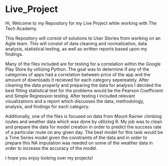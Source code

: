 # Live_Project

Hi, Welcome to my Repository for my Live Project while working with The Tech Academy.

This Repository will consist of solutions to User Stories from working on an Agile team. This will consist of data cleaning and normalization, data analysis, statistical testing, as well as written reports based upon my findings.

Many of the files included are for testing for a correlation within the Google Play Store by utilizing Python. The goal was to determine if any of the categories of apps had a correlation between price of the app and the amount of downloads it recieved for each category sepereately. After cleaning the data properly and preparing the data for analysis I decided the best fitting statistical test for the problems would be the Pearson Coefficient and Simple Regression testing. After testing I included relevant visualizations and a report which discusses the data, methodology, analysis, and findings for each category.

Additionally, one of the files is focused on data from Mount Rainier climbing routes and weather data which was done by utilizing R. My job was to clean and prepare the data for model creation in order to predict the success rate of a particular route on any given day. The best model for this task would be a Time Series model given the constraints of the data and in order to prepare this NA imputation was needed on some of the weather data in order to increase the accuracy of the model.

I hope you enjoy looking over my projects!
